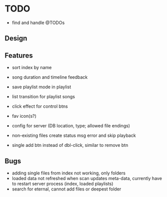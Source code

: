 TODO
====

 - find and handle @TODOs

Design
------


Features
--------

 - sort index by name
 - song duration and timeline feedback
 - save playlist mode in playlist

 - list transition for playlist songs
 - click effect for control btns
 - fav icon(s?)
 - config for server (DB location, type; allowed file endings)
 - non-existing files create status msg error and skip playback
 - single add btn instead of dbl-click, similar to remove btn

Bugs
----

 - adding single files from index not working, only folders
 - loaded data not refreshed when scan updates meta-data, currently have to restart server process (index, loaded playlists)
 - search for eternal, cannot add files or deepest folder